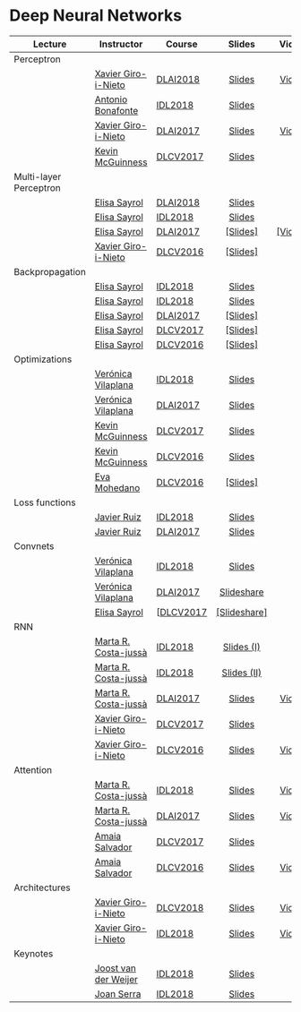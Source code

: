 [XG-web]: https://imatge.upc.edu/web/people/xavier-giro
[KM-web]: http://www.eeng.dcu.ie/~mcguinne/
[AS-web]: https://imatge.upc.edu/web/people/amaia-salvador
[EM-web]: https://www.insight-centre.org/users/eva-mohedano
[LL-web]: https://dvl.in.tum.de/team/lealtaixe/
[ES-web]: https://imatge.upc.edu/web/people/elisa-sayrol
[VV-web]: https://imatge.upc.edu/web/people/veronica-vilaplana
[JR-web]: https://imatge.upc.edu/web/people/javier-ruiz-hidalgo
[RM-web]: https://imatge.upc.edu/web/people/josep-ramon-morros
[MC-web]: http://www.costa-jussa.com/
[SP-web]: https://scholar.google.com/citations?user=7cVOyh0AAAAJ&hl=en
[AB-web]: https://scholar.google.es/citations?user=C5AUXO4AAAAJ&hl=en
[MB-web]: https://imatge.upc.edu/web/people/miriam-bellver

[JS-web]: https://scholar.google.com/citations?user=sZLj96sAAAAJ&hl=en
[JW-web]: https://scholar.google.com/citations?user=Gsw2iUEAAAAJ&hl=en

[IDL2018]: https://telecombcn-dl.github.io/2018-idl/
[IDL2019]: https://telecombcn-dl.github.io/2019-idl/

[DLCV2016]: http://imatge-upc.github.io/telecombcn-2016-dlcv/
[DLCV2017]: https://telecombcn-dl.github.io/2017-dlcv/
[DLCV2018]: https://telecombcn-dl.github.io/2018-dlcv/
[DLCV2019]: https://telecombcn-dl.github.io/2019-dlcv/

[DLV2018]: https://mcv-m6-video.github.io/deepvideo-2018/

[DLSL2017]: https://telecombcn-dl.github.io/2017-dlsl/
[DLSL2018]: https://telecombcn-dl.github.io/2018-dlsl/

[DLMM2017]: https://telecombcn-dl.github.io/dlmm-2017-dcu/
[DLMM2018]: https://telecombcn-dl.github.io/2018-dlmm/

[DLAI2017]: https://telecombcn-dl.github.io/2017-dlai/
[DLAI2018]: https://telecombcn-dl.github.io/2018-dlai/

# Deep Neural Networks

| Lecture          | Instructor                 | Course                 | Slides                    | Video             |
| -------------- |  --------------------------- | ---------------------- | :-----------------------: | :---------------: |
| Perceptron     | | | | |
|      | [Xavier Giro-i-Nieto][XG-web] | [DLAI2018] | [Slides][dlai2018-d01l2-slides]  | [Video][dlai2018-d01l2-video] |
|      | [Antonio Bonafonte][AB-web] | [IDL2018] | [Slides][idl2018-d1l3-slides] |  |
|      | [Xavier Giro-i-Nieto][XG-web] | [DLAI2017] | [Slides][dlai2017-d1l2-slides] | [Video][dlai2017-d1l2-video]  | 
|      | [Kevin McGuinness][KM-web] | [DLCV2017] | [Slides][dlcv2017-d1l2-slides]  |  |
| Multi-layer Perceptron     | | | | |
|      | [Elisa Sayrol][ES-web] | [DLAI2018] | [Slides][dlai2018-d02l1-slides] |       | 
|      | [Elisa Sayrol][ES-web] | [IDL2018] | [Slides][idl2018-d1l4-slides] |       | 
|      | [Elisa Sayrol][ES-web] | [DLAI2017] | [[Slides]][dlai2017-d2l1-slides] | [[Video]][dlai2017-d2l1-video]      | 
|      | [Xavier Giro-i-Nieto][XG-web] | [DLCV2016] | [[Slides]][dlcv2016-deep-slides] |   | 
| Backpropagation     | | | | |
|    | [Elisa Sayrol][ES-web] | [IDL2018] | [Slides][dlai2018-d02l2-slides] |       | 
|    | [Elisa Sayrol][ES-web] | [IDL2018] | [Slides][idl2018-d2l1-slides] |       | 
|    | [Elisa Sayrol][ES-web] | [DLAI2017] | [[Slides]][dlai2017-d3l1-slides]|  |
|    | [Elisa Sayrol][ES-web] | [DLCV2017] | [[Slides]][dlcv2017-d1l5-slides]|  |
|    | [Elisa Sayrol][ES-web] | [DLCV2016] | [[Slides]][dlcv2016-backprop-slides]| | [[Video]][dlai2016-backprop-video]|  |
| Optimizations     | | | | |
|                | [Verónica Vilaplana][VV-web] | [IDL2018] | [Slides][idl2018-d2l2-slides] |  |
|                | [Verónica Vilaplana][VV-web] | [DLAI2017] | [Slides][dlai2017-d4l1-slides] |  |
|                | [Kevin McGuinness][KM-web]| [DLCV2017] | [Slides][dlcv2017-d2l1-slides]  |  |
|                | [Kevin McGuinness][KM-web]| [DLCV2016] | [Slides][dlcv2016-optimization-slides]  |  |
|                | [Eva Mohedano][EM-web]| [DLCV2016] | [[Slides]][dlcv2016-training-slides]  |  |
| Loss functions     | | | | |
|                | [Javier Ruiz][JR-web] | [IDL2018] | [Slides][idl2018-d2l3-slides] |  |
|                | [Javier Ruiz][JR-web] | [DLAI2017] | [Slides][dlai2017-d4l2-slides] |  |
| Convnets     | | | | |
|                | [Verónica Vilaplana][VV-web]  | [IDL2018] | [Slides][idl2018-d3l1-slides] |  |
|                | [Verónica Vilaplana][VV-web]  | [DLAI2017] | [Slideshare][dlai2017-d5l1-slides] |  |
|                | [Elisa Sayrol][ES-web]  | [[DLCV2017] | [[Slideshare]][dlcv2016-training-slides] |  |
| RNN     | | | | |
|      | [Marta R. Costa-jussà][MC-web]  | [IDL2018] | [Slides (I)][idl2018-d3l3-slides] |  |
|      | [Marta R. Costa-jussà][MC-web]  | [IDL2018] | [Slides (II)][idl2018-d3l4-slides] |  |
|      | [Marta R. Costa-jussà][MC-web]  | [DLAI2017] | [Slides][dlai2017-d7l1-slides] |  [Video][dlai2017-d7l1-video] |
|      | [Xavier Giro-i-Nieto][XG-web] | [DLCV2017] | [Slides][dlcv2017-d2l2-slides] |  | 
|      | [Xavier Giro-i-Nieto][XG-web] | [DLCV2016] | [Slides][dlcv2016-rnn-slides] | [Video][dlcv2016-rnn-slides] | 
| Attention     | | | | |
|     | [Marta R. Costa-jussà][MC-web] | [IDL2018] | [Slides][idl2018-d4l1-slides] | [Video][idl2018-d4l1-video]  |
|     | [Marta R. Costa-jussà][MC-web]  | [DLAI2017] | [Slides][dlai2017-d8l-slides] |  [Video][dlai2017-d8l2-video] |
|     | [Amaia Salvador][AS-web]  | [DLCV2017] | [Slides][dlcv2017-d3l6-slides] |  |
|     | [Amaia Salvador][AS-web]  | [DLCV2016] | [Slides][dlcv2016-attention-slides] | [Video][dlcv2016-attention-video] |
| Architectures  | | | | |
|     | [Xavier Giro-i-Nieto][XG-web]| [DLCV2018] | [Slides][dlcv2018-d1l2-slides]  | [Video][dlcv2018-d1l2-video] |
|     | [Xavier Giro-i-Nieto][XG-web]| [IDL2018] | [Slides][dlcv2018-d1l2-slides]  | [Video][dlcv2018-d1l2-video] |
| Keynotes     | | | | |
|      | [Joost van der Weijer][JW-web] | [IDL2018] | [Slides][idl2018-d5l1-slides] |  |
|      | [Joan Serra][JS-web] | [IDL2018] | [Slides][idl2018-d5l2-slides] |  |

[dlcv2016-deep-slides]: http://www.slideshare.net/xavigiro/deep-learning-for-computer-vision-deep-networks-upc-2016 
[dlcv2016-backprop-slides]: http://www.slideshare.net/xavigiro/deep-learning-for-computer-vision-backward-propagation-upc-2016
[dlcv2016-backprop-video]: https://www.youtube.com/watch?v=jg8Hb4VMJg8
[dlcv2016-training-slides]: http://www.slideshare.net/xavigiro/deep-learning-for-computer-vision-training-upc-2016
[dlcv2016-optimization-slides]: http://www.slideshare.net/xavigiro/deep-learning-for-computer-vision-optimization-upc-2016
[dlcv2016-rnn-slides]: http://www.slideshare.net/xavigiro/deep-learning-for-computer-vision-recurrent-neural-networks-upc-2016
[dlcv2016-rnn-video]: https://www.youtube.com/watch?v=fQuv90i3Dlg
[dlcv2016-attention-slides]: http://www.slideshare.net/xavigiro/deep-learning-for-computer-vision-attention-models-upc-2016
[dlcv2016-attention-video]: https://www.youtube.com/watch?v=omHLeV1aicw

[dlcv2017-d1l2-slides]: https://www.slideshare.net/xavigiro/perceptrons-d1l2-2017-upc-deep-learning-for-computer-vision
[dlcv2017-d1l3-slides]: https://www.slideshare.net/xavigiro/convolutional-neural-networks-d1l3-2017-upc-deep-learning-for-computer-vision
[dlcv2017-d1l5-slides]: https://www.slideshare.net/xavigiro/training-deep-networks-d1l5-2017-upc-deep-learning-for-computer-vision
[dlcv2017-d2l1-slides]: https://www.slideshare.net/xavigiro/optimization-for-deep-networks-d2l1-2017-upc-deep-learning-for-computer-vision
[dlcv2017-d2l2-slides]: https://www.slideshare.net/xavigiro/recurrent-neural-networks-d2l2-2017-upc-deep-learning-for-computer-vision
[dlcv2017-d3l6-slides]: https://www.slideshare.net/xavigiro/attention-models-d3l6-2017-upc-deep-learning-for-computer-vision


[dlai2017-d1l2-slides]: https://www.slideshare.net/xavigiro/the-perceptron-audio-and-vision-d1l2-2017-upc-deep-learning-for-artificial-intelligence
[dlai2017-d1l2-video]: https://youtu.be/7L75hHF4STM
[dlai2017-d2l1-slides]: https://www.slideshare.net/xavigiro/multilayer-perceptron-dlai-d1l2-2017-upc-deep-learning-for-artificial-intelligence
[dlai2017-d2l1-video]: https://youtu.be/F03UEq8yVkI
[dlai2017-d3l1-slides]: https://www.slideshare.net/xavigiro/backpropagation-dlai-d3l1-2017-upc-deep-learning-for-artificial-intelligence
[dlai2017-d4l1-slides]: https://www.slideshare.net/xavigiro/optimization-dlai-d4l1-2017-upc-deep-learning-for-artificial-intelligence
[dlai2017-d4l2-slides]: https://www.slideshare.net/xavigiro/loss-functions-dlai-d4l2-2017-upc-deep-learning-for-artificial-intelligence/1
[dlai2017-d5l1-slides]: https://www.slideshare.net/xavigiro/convolutional-neural-networks-dlai-d5l2-2017-upc-deep-learning-for-artificial-intelligence
[dlai2017-d7l1-slides]: https://www.slideshare.net/xavigiro/recurrent-neural-networks-dlai-d7l1-2017-upc-deep-learning-for-artificial-intelligence
[dlai2017-d7l1-video]: https://youtu.be/N3DzDnzL19U
[dlai2017-d8l-slides]: https://www.slideshare.net/xavigiro/attentionbased-models-dlai-d8l-2017-upc-deep-learning-for-artificial-intelligence
[dlai2017-d8l2-video]: https://youtu.be/z_jufP2xdv4

[idl2018-d1l2-slides]: https://github.com/telecombcn-dl/2018-idl/raw/master/slides/D1L2-MachineLearning.pdf
[idl2018-d1l3-slides]: https://github.com/telecombcn-dl/2018-idl/raw/master/slides/D1L3_Perceptron.pdf
[idl2018-d1l4-slides]: https://github.com/telecombcn-dl/2018-idl/raw/master/slides/D1L4_Multilayer_Perceptron.pdf
[idl2018-d2l1-slides]: https://github.com/telecombcn-dl/2018-idl/raw/master/slides/D2L1_Backpropagation.pdf
[idl2018-d2l2-slides]: https://github.com/telecombcn-dl/2018-idl/raw/master/slides/D2L2_Optimization.pdf
[idl2018-d2l3-slides]: https://github.com/telecombcn-dl/2018-idl/raw/master/slides/D2L3_LossFunctions.pdf
[idl2018-d2l4-slides]: https://github.com/telecombcn-dl/2018-idl/raw/master/slides/D2L4_Methodology.pdf
[idl2018-d3l1-slides]: https://github.com/telecombcn-dl/2018-idl/raw/master/slides/D3L1_CNN.pdf
[idl2018-d3l2-slides]: https://github.com/telecombcn-dl/2018-idl/raw/master/slides/D3L2_TransferLearning.pdf
[idl2018-d3l3-slides]: https://github.com/telecombcn-dl/2018-idl/raw/master/slides/D3L3_RecurrentNeuralNetworks.pdf
[idl2018-d3l4-slides]: https://github.com/telecombcn-dl/2018-idl/raw/master/slides/D3L4_GatedUnits.pdf
[idl2018-d4l1-slides]: https://github.com/telecombcn-dl/2018-idl/raw/master/slides/D4L1_Attention.pdf
[idl2018-d4l1-video]: https://youtu.be/9oMVVx98Hk4
[idl2018-d4l4-slides]: https://github.com/telecombcn-dl/2018-idl/raw/master/slides/D4L4_TheNeuralNetworkZoo.pdf
[idl2018-d5l1-slides]: https://github.com/telecombcn-dl/2018-idl/raw/master/slides/D5L1_CompressionRankings.pdf
[idl2018-d5l2-slides]: https://github.com/telecombcn-dl/2018-idl/raw/master/slides/D5L2_UnintuitiveDNN.pdf


[dlcv2018-d1l2-slides]: https://www.slideshare.net/xavigiro/d1l2-the-neural-network-zoo-upc-2018-deep-learning-for-computer-vision
[dlcv2018-d1l2-video]: https://youtu.be/P47KJJ4wbyo

[dlai2018-d01l2-slides]: https://www.slideshare.net/xavigiro/the-perceptron-xavier-giroinieto-upc-barcelona-2018
[dlai2018-d01l2-video]: https://www.youtube.com/watch?v=cshjMqYJrTo
[dlai2018-d02l1-slides]: https://www.slideshare.net/xavigiro/multilayer-perceptron-elisa-sayrol-upc-barcelona-2018
[dlai2018-d02l2-slides]: https://www.slideshare.net/xavigiro/backpropagation-elisa-sayrol-upc-barcelona-2018

